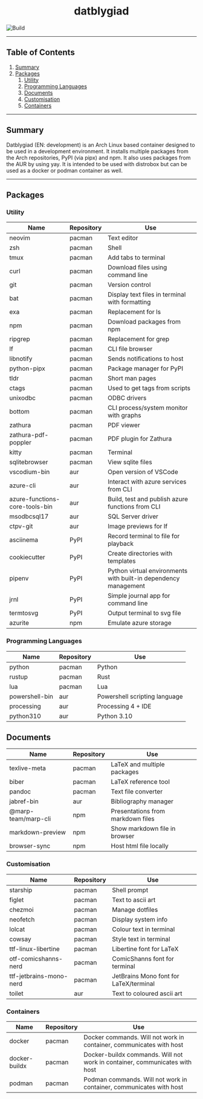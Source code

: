 <h1 align="center">
	datblygiad
</h1>

![Build](https://github.com/CaderIdris/datblygiad/actions/workflows/build.yml)

---

## Table of Contents

1. [Summary](##summary)
2. [Packages](##packages)
    1. [Utility](###utility)
    1. [Programming Languages](###programming-languages)
    1. [Documents](###documents)
    1. [Customisation](###customisation)
    1. [Containers](###containers)

---

## Summary

Datblygiad (EN: development) is an Arch Linux based container designed to be used in a development environment.
It installs multiple packages from the Arch repositories, PyPI (via pipx) and npm.
It also uses packages from the AUR by using yay.
It is intended to be used with distrobox but can be used as a docker or podman container as well.

---

## Packages

### Utility

|Name|Repository|Use|
|---|---|---|
|neovim|pacman|Text editor|
|zsh|pacman|Shell|
|tmux|pacman|Add tabs to terminal|
|curl|pacman|Download files using command line|
|git|pacman|Version control|
|bat|pacman|Display text files in terminal with formatting|
|exa|pacman|Replacement for ls|
|npm|pacman|Download packages from npm|
|ripgrep|pacman|Replacement for grep|
|lf|pacman|CLI file browser|
|libnotify|pacman|Sends notifications to host|
|python-pipx|pacman|Package manager for PyPI|
|tldr|pacman|Short man pages|
|ctags|pacman|Used to get tags from scripts|
|unixodbc|pacman|ODBC drivers|
|bottom|pacman|CLI process/system monitor with graphs|
|zathura|pacman|PDF viewer|
|zathura-pdf-poppler|pacman|PDF plugin for Zathura|
|kitty|pacman|Terminal|
|sqlitebrowser|pacman|View sqlite files|
|vscodium-bin|aur|Open version of VSCode|
|azure-cli|aur|Interact with azure services from CLI|
|azure-functions-core-tools-bin|aur|Build, test and publish azure functions from CLI|
|msodbcsql17|aur|SQL Server driver|
|ctpv-git|aur|Image previews for lf|
|asciinema|PyPI|Record terminal to file for playback|
|cookiecutter|PyPI|Create directories with templates|
|pipenv|PyPI|Python virtual environments with built-in dependency management|
|jrnl|PyPI|Simple journal app for command line|
|termtosvg|PyPI|Output terminal to svg file|
|azurite|npm|Emulate azure storage|

### Programming Languages

|Name|Repository|Use|
|---|---|---|
|python|pacman|Python|
|rustup|pacman|Rust|
|lua|pacman|Lua|
|powershell-bin|aur|Powershell scripting language|
|processing|aur|Processing 4 + IDE|
|python310|aur|Python 3.10|

## Documents
|Name|Repository|Use|
|---|---|---|
|texlive-meta|pacman|LaTeX and multiple packages|
|biber|pacman|LaTeX reference tool|
|pandoc|pacman|Text file converter|
|jabref-bin|aur|Bibliography manager|
|@marp-team/marp-cli|npm|Presentations from markdown files|
|markdown-preview|npm|Show markdown file in browser|
|browser-sync|npm|Host html file locally|

### Customisation

|Name|Repository|Use|
|---|---|---|
|starship|pacman|Shell prompt|
|figlet|pacman|Text to ascii art|
|chezmoi|pacman|Manage dotfiles|
|neofetch|pacman|Display system info|
|lolcat|pacman|Colour text in terminal|
|cowsay|pacman|Style text in terminal|
|ttf-linux-libertine|pacman|Libertine font for LaTeX|
|otf-comicshanns-nerd|pacman|ComicShanns font for terminal|
|ttf-jetbrains-mono-nerd|pacman|JetBrains Mono font for LaTeX/terminal|
|toilet|aur|Text to coloured ascii art|


### Containers

|Name|Repository|Use|
|---|---|---|
|docker|pacman|Docker commands. Will not work in container, communicates with host|
|docker-buildx|pacman|Docker-buildx commands. Will not work in container, communicates with host|
|podman|pacman|Podman commands. Will not work in container, communicates with host|




